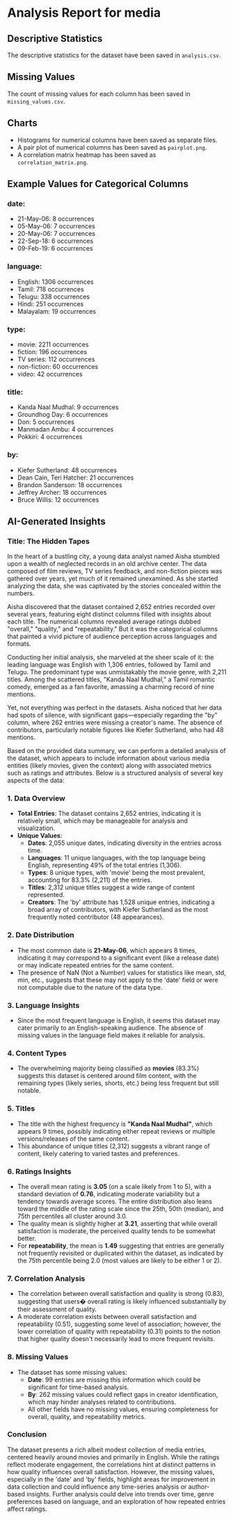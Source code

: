 # Analysis Report for media

## Descriptive Statistics
The descriptive statistics for the dataset have been saved in `analysis.csv`.

## Missing Values
The count of missing values for each column has been saved in `missing_values.csv`.

## Charts
- Histograms for numerical columns have been saved as separate files.
- A pair plot of numerical columns has been saved as `pairplot.png`.
- A correlation matrix heatmap has been saved as `correlation_matrix.png`.

## Example Values for Categorical Columns
### date:
- 21-May-06: 8 occurrences
- 05-May-06: 7 occurrences
- 20-May-06: 7 occurrences
- 22-Sep-18: 6 occurrences
- 09-Feb-19: 6 occurrences
### language:
- English: 1306 occurrences
- Tamil: 718 occurrences
- Telugu: 338 occurrences
- Hindi: 251 occurrences
- Malayalam: 19 occurrences
### type:
- movie: 2211 occurrences
- fiction: 196 occurrences
- TV series: 112 occurrences
- non-fiction: 60 occurrences
- video: 42 occurrences
### title:
- Kanda Naal Mudhal: 9 occurrences
- Groundhog Day: 6 occurrences
- Don: 5 occurrences
- Manmadan Ambu: 4 occurrences
- Pokkiri: 4 occurrences
### by:
- Kiefer Sutherland: 48 occurrences
- Dean Cain, Teri Hatcher: 21 occurrences
- Brandon Sanderson: 18 occurrences
- Jeffrey Archer: 18 occurrences
- Bruce Willis: 12 occurrences

## AI-Generated Insights
### **Title: The Hidden Tapes**

In the heart of a bustling city, a young data analyst named Aisha stumbled upon a wealth of neglected records in an old archive center. The data composed of film reviews, TV series feedback, and non-fiction pieces was gathered over years, yet much of it remained unexamined. As she started analyzing the data, she was captivated by the stories concealed within the numbers.

Aisha discovered that the dataset contained 2,652 entries recorded over several years, featuring eight distinct columns filled with insights about each title. The numerical columns revealed average ratings dubbed "overall," "quality," and "repeatability." But it was the categorical columns that painted a vivid picture of audience perception across languages and formats.

Conducting her initial analysis, she marveled at the sheer scale of it: the leading language was English with 1,306 entries, followed by Tamil and Telugu. The predominant type was unmistakably the movie genre, with 2,211 titles. Among the scattered titles, "Kanda Naal Mudhal," a Tamil romantic comedy, emerged as a fan favorite, amassing a charming record of nine mentions.

Yet, not everything was perfect in the datasets. Aisha noticed that her data had spots of silence, with significant gaps—especially regarding the "by" column, where 262 entries were missing a creator's name. The absence of contributors, particularly notable figures like Kiefer Sutherland, who had 48 mentions.


Based on the provided data summary, we can perform a detailed analysis of the dataset, which appears to include information about various media entities (likely movies, given the context) along with associated metrics such as ratings and attributes. Below is a structured analysis of several key aspects of the data:

### 1. Data Overview
- **Total Entries**: The dataset contains 2,652 entries, indicating it is relatively small, which may be manageable for analysis and visualization.
- **Unique Values**: 
  - **Dates**: 2,055 unique dates, indicating diversity in the entries across time.
  - **Languages**: 11 unique languages, with the top language being English, representing 49% of the total entries (1,306).
  - **Types**: 8 unique types, with 'movie' being the most prevalent, accounting for 83.3% (2,211) of the entries.
  - **Titles**: 2,312 unique titles suggest a wide range of content represented.
  - **Creators**: The 'by' attribute has 1,528 unique entries, indicating a broad array of contributors, with Kiefer Sutherland as the most frequently noted contributor (48 appearances).

### 2. Date Distribution
- The most common date is **21-May-06**, which appears 8 times, indicating it may correspond to a significant event (like a release date) or may indicate repeated entries for the same content.
- The presence of NaN (Not a Number) values for statistics like mean, std, min, etc., suggests that these may not apply to the 'date' field or were not computable due to the nature of the data type.

### 3. Language Insights
- Since the most frequent language is English, it seems this dataset may cater primarily to an English-speaking audience. The absence of missing values in the language field makes it reliable for analysis.

### 4. Content Types
- The overwhelming majority being classified as **movies** (83.3%) suggests this dataset is centered around film content, with the remaining types (likely series, shorts, etc.) being less frequent but still notable.

### 5. Titles
- The title with the highest frequency is **"Kanda Naal Mudhal"**, which appears 9 times, possibly indicating either repeat reviews or multiple versions/releases of the same content.
- This abundance of unique titles (2,312) suggests a vibrant range of content, likely catering to varied tastes and preferences.

### 6. Ratings Insights
- The overall mean rating is **3.05** (on a scale likely from 1 to 5), with a standard deviation of **0.76**, indicating moderate variability but a tendency towards average scores. The entire distribution also leans toward the middle of the rating scale since the 25th, 50th (median), and 75th percentiles all cluster around 3.0.
- The quality mean is slightly higher at **3.21**, asserting that while overall satisfaction is moderate, the perceived quality tends to be somewhat better.
- For **repeatability**, the mean is **1.49** suggesting that entries are generally not frequently revisited or duplicated within the dataset, as indicated by the 75th percentile being 2.0 (most values are likely to be either 1 or 2).
  
### 7. Correlation Analysis
- The correlation between overall satisfaction and quality is strong (0.83), suggesting that users� overall rating is likely influenced substantially by their assessment of quality.
- A moderate correlation exists between overall satisfaction and repeatability (0.51), suggesting some level of association; however, the lower correlation of quality with repeatability (0.31) points to the notion that higher quality doesn't necessarily lead to more frequent revisits.
  
### 8. Missing Values
- The dataset has some missing values: 
  - **Date**: 99 entries are missing this information which could be significant for time-based analysis. 
  - **By**: 262 missing values could reflect gaps in creator identification, which may hinder analyses related to contributions.
  - All other fields have no missing values, ensuring completeness for overall, quality, and repeatability metrics.

### Conclusion
The dataset presents a rich albeit modest collection of media entries, centered heavily around movies and primarily in English. While the ratings reflect moderate engagement, the correlations hint at distinct patterns in how quality influences overall satisfaction. However, the missing values, especially in the 'date' and 'by' fields, highlight areas for improvement in data collection and could influence any time-series analysis or author-based insights. Further analysis could delve into trends over time, genre preferences based on language, and an exploration of how repeated entries affect ratings.
